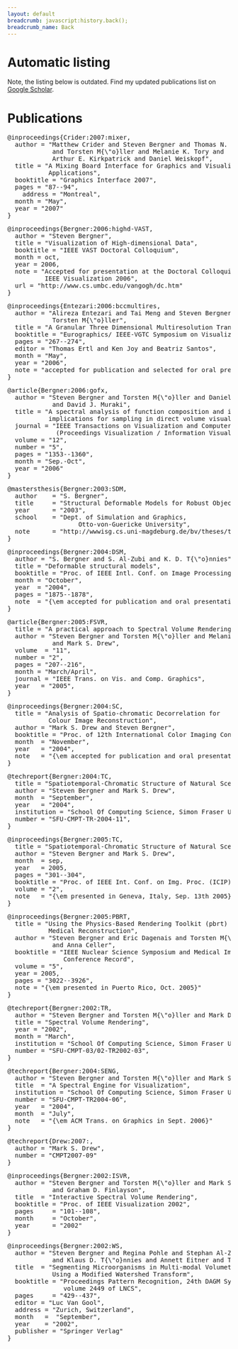 ```yaml
---
layout: default
breadcrumb: javascript:history.back();
breadcrumb_name: Back
---
```


# Automatic listing

Note, the listing below is outdated. Find my updated publications list on [Google Scholar]({{site.google_scholar_link}}).

# Publications

<a name="mixergi" />
<pre>
@inproceedings{Crider:2007:mixer,
  author = "Matthew Crider and Steven Bergner and Thomas N. Smyth
            and Torsten M{\"o}ller and Melanie K. Tory and
            Arthur E. Kirkpatrick and Daniel Weiskopf",
  title = "A Mixing Board Interface for Graphics and Visualization
           Applications",
  booktitle = "Graphics Interface 2007",
  pages = "87--94",
	address = "Montreal",
  month = "May",
  year = "2007"
}
</pre>
<pre>
@inproceedings{Bergner:2006:highd-VAST,
  author = "Steven Bergner",
  title = "Visualization of High-dimensional Data",
  booktitle = "IEEE VAST Doctoral Colloquium",
  month = oct,
  year = 2006,
  note = "Accepted for presentation at the Doctoral Colloquium at
          IEEE Visualization 2006",
  url = "http://www.cs.umbc.edu/vangogh/dc.htm"
}
</pre>
<pre>
@inproceedings{Entezari:2006:bccmultires,
  author = "Alireza Entezari and Tai Meng and Steven Bergner and
            Torsten M{\"o}ller",
  title = "A Granular Three Dimensional Multiresolution Transform",
  booktitle = "Eurographics/ IEEE-VGTC Symposium on Visualization",
  pages = "267--274",
  editor = "Thomas Ertl and Ken Joy and Beatriz Santos",
  month = "May",
  year = "2006",
  note = "accepted for publication and selected for oral presentation"
}
</pre>
<a name="gofx" />
<pre>
@article{Bergner:2006:gofx,
  author = "Steven Bergner and Torsten M{\"o}ller and Daniel Weiskopf
            and David J. Muraki",
  title = "A spectral analysis of function composition and its
           implications for sampling in direct volume visualization",
  journal = "IEEE Transactions on Visualization and Computer Graphics
             (Proceedings Visualization / Information Visualization 2006)",
  volume = "12",
  number = "5",
  pages = "1353--1360",
  month = "Sep.-Oct",
  year = "2006"
}
</pre>
<a name="dsmthesis" />
<pre>
@mastersthesis{Bergner:2003:SDM,
  author    = "S. Bergner",
  title     = "Structural Deformable Models for Robust Object Recognition",
  year      = "2003",
  school	= "Dept. of Simulation and Graphics,
                   Otto-von-Guericke University",
  note      = "http://wwwisg.cs.uni-magdeburg.de/bv/theses/thesis{\_}bergner.pdf"
}
</pre>
<a name="dsmicip" />
<pre>
@inproceedings{Bergner:2004:DSM,
  author = "S. Bergner and S. Al-Zubi and K. D. T{\"o}nnies",
  title = "Deformable structural models",
  booktitle = "Proc. of IEEE Intl. Conf. on Image Processing (ICIP)",
  month = "October",
  year  = "2004",
  pages = "1875--1878",
  note  = "{\em accepted for publication and oral presentation}"
}
</pre>

<a name="pracsvr" />
<pre>
@article{Bergner:2005:FSVR,
  title = "A practical approach to Spectral Volume Rendering",
  author = "Steven Bergner and Torsten M{\"o}ller and Melanie Tory
            and Mark S. Drew",
  volume  = "11",
  number = "2",
  pages = "207--216",
  month = "March/April",
  journal = "IEEE Trans. on Vis. and Comp. Graphics",
  year   = "2005",
}
</pre>
<pre>
@inproceedings{Bergner:2004:SC,
  title = "Analysis of Spatio-chromatic Decorrelation for
           Colour Image Reconstruction",
  author = "Mark S. Drew and Steven Bergner",
  booktitle = "Proc. of 12th International Color Imaging Conf.",
  month  = "November",
  year   = "2004",
  note   = "{\em accepted for publication and oral presentation}"
}
</pre>
<pre>
@techreport{Bergner:2004:TC,
  title = "Spatiotemporal-Chromatic Structure of Natural Scenes",
  author = "Steven Bergner and Mark S. Drew",
  month  = "September",
  year   = "2004",
  institution = "School Of Computing Science, Simon Fraser University",
  number = "SFU-CMPT-TR-2004-11",
}
</pre>
<a name="stcbase" />
<pre>
@inproceedings{Bergner:2005:TC,
  title = "Spatiotemporal-Chromatic Structure of Natural Scenes",
  author = "Steven Bergner and Mark S. Drew",
  month  = sep,
  year   = 2005,
  pages = "301--304",
  booktitle = "Proc. of IEEE Int. Conf. on Img. Proc. (ICIP)",
  volume = "2",
  note   = "{\em presented in Geneva, Italy, Sep. 13th 2005}"
}
</pre>

<a name="pbrtmic" />
<pre>
@inproceedings{Bergner:2005:PBRT,
  title = "Using the Physics-Based Rendering Toolkit (pbrt) for
           Medical Reconstruction",
  author = "Steven Bergner and Eric Dagenais and Torsten M{\"o}ller
            and Anna Celler",
  booktitle = "IEEE Nuclear Science Symposium and Medical Imaging
               Conference Record",
  volume = "5",
  year = 2005,
  pages = "3022--3926",
  note = "{\em presented in Puerto Rico, Oct. 2005}"
}
</pre>
<pre>
@techreport{Bergner:2002:TR,
  author = "Steven Bergner and Torsten M{\"o}ller and Mark Drew",
  title = "Spectral Volume Rendering",
  year = "2002",
  month = "March",
  institution = "School Of Computing Science, Simon Fraser University",
  number = "SFU-CMPT-03/02-TR2002-03",
}
</pre>
<pre>
@techreport{Bergner:2004:SENG,
  author = "Steven Bergner and Torsten M{\"o}ller and Mark S. Drew",
  title  = "A Spectral Engine for Visualization",
  institution = "School Of Computing Science, Simon Fraser University",
  number = "SFU-CMPT-TR2004-06",
  year   = "2004",
  month  = "July",
  note   = "{\em ACM Trans. on Graphics in Sept. 2006}"
}
</pre>
<pre>
@techreport{Drew:2007:,
  author = "Mark S. Drew",
  number = "CMPT2007-09"
}
</pre>
<pre>
@inproceedings{Bergner:2002:ISVR,
  author = "Steven Bergner and Torsten M{\"o}ller and Mark S. Drew
            and Graham D. Finlayson",
  title  = "Interactive Spectral Volume Rendering",
  booktitle = "Proc. of IEEE Visualization 2002",
  pages     = "101--108",
  month     = "October",
  year      = "2002"
}
</pre>
<a name="water" />
<pre>
@inproceedings{Bergner:2002:WS,
  author = "Steven Bergner and Regina Pohle and Stephan Al-Zubi
            and Klaus D. T{\"o}nnies and Annett Eitner and Thomas R. Neu",
  title  = "Segmenting Microorganisms in Multi-modal Volumetric Datasets
            Using a Modified Watershed Transform",
  booktitle = "Proceedings Pattern Recognition, 24th DAGM Symposium,
               volume 2449 of LNCS",
  pages     = "429--437",
  editor = "Luc Van Gool",
  address = "Zurich, Switzerland",
  month   =  "September",
  year    = "2002",
  publisher = "Springer Verlag"
}
</pre>